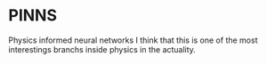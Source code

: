 # PINNS
Physics informed neural networks
I think that this is one of the most interestings branchs inside physics in the actuality.
